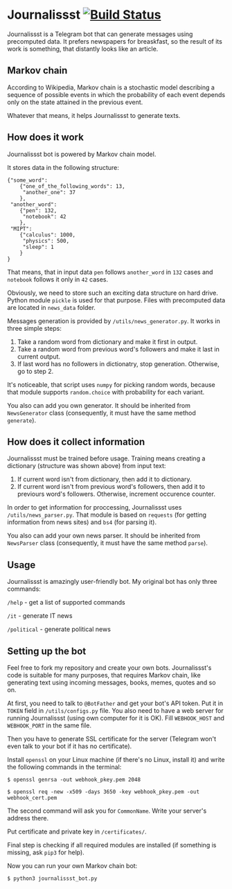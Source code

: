 # Journalissst [![Build Status](https://travis-ci.com/eaglemango/journalissst.svg?branch=dev-travis)](https://travis-ci.com/eaglemango/journalissst)

Journalissst is a Telegram bot that can generate messages using precomputed data.
It prefers newspapers for breaskfast, so the result of its work is something, that distantly looks like an article.

## Markov chain

According to Wikipedia, Markov chain is a stochastic model describing a sequence of possible events in which the probability of each event depends only on the state attained in the previous event.

Whatever that means, it helps Journalissst to generate texts.

## How does it work

Journalissst bot is powered by Markov chain model.

It stores data in the following structure:

```
{"some_word":
    {"one_of_the_following_words": 13,
     "another_one": 37
    },
 "another_word":
    {"pen": 132,
     "notebook": 42
    },
 "MIPT":
    {"calculus": 1000,
     "physics": 500,
     "sleep": 1
    }
}
```

That means, that in input data `pen` follows `another_word` in `132` сases and `notebook` follows it only in `42` cases. 

Obviously, we need to store such an exciting data structure on hard drive. Python module `pickle` is used for that purpose. Files with precomputed data are located in `news_data` folder.

Messages generation is provided by `/utils/news_generator.py`. It works in three simple steps:

1. Take a random word from dictionary and make it first in output.
2. Take a random word from previous word's followers and make it last in current output.
3. If last word has no followers in dictionatry, stop generation. Otherwise, go to step 2.

It's noticeable, that script uses `numpy` for picking random words, because that module supports `random.choice` with probability for each variant.

You also can add you own generator. It should be inherited from `NewsGenerator` class (consequently, it must have the same method `generate`).

## How does it collect information

Journalissst must be trained before usage. Training means creating a dictionary (structure was shown above) from input text:

1. If current word isn't from dictionary, then add it to dictionary.
2. If current word isn't from previous word's followers, then add it to previours word's followers. Otherwise, increment occurence counter.

In order to get information for proccessing, Journalissst uses `/utils/news_parser.py`. That module is based on `requests` (for getting information from news sites) and `bs4` (for parsing it). 

You also can add your own news parser. It should be inherited from `NewsParser` class (consequently, it must have the same method `parse`).

## Usage

Journalissst is amazingly user-friendly bot. My original bot has only three commands:

`/help` - get a list of supported commands

`/it` - generate IT news

`/political` - generate political news

## Setting up the bot

Feel free to fork my repository and create your own bots. Journalissst's code is suitable for many purposes, that requires Markov chain, like generating text using incoming messages, books, memes, quotes and so on.

At first, you need to talk to `@BotFather` and get your bot's API token. Put it in `TOKEN` field in `/utils/configs.py` file. You also need to have a web server for running Journalissst (using own computer for it is OK). Fill `WEBHOOK_HOST` and `WEBHOOK_PORT` in the same file.

Then you have to generate SSL certificate for the server (Telegram won't even talk to your bot if it has no certificate). 

Install `openssl` on your Linux machine (if there's no Linux, install it) and write the following commands in the terminal:

```
$ openssl genrsa -out webhook_pkey.pem 2048
```

```
$ openssl req -new -x509 -days 3650 -key webhook_pkey.pem -out webhook_cert.pem
```

The second command will ask you for `CommonName`. Write your server's address there.

Put certificate and private key in `/certificates/`.

Final step is checking if all required modules are installed (if something is missing, ask `pip3` for help).

Now you can run your own Markov chain bot:

```
$ python3 journalissst_bot.py
```